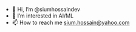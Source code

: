 - 👋 Hi, I’m @siumhossaindev
- 👀 I’m interested in AI/ML
- 📫 How to reach me sium.hossain@yahoo.com

